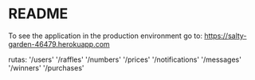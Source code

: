 # README

To see the application in the production environment go to:
https://salty-garden-46479.herokuapp.com

rutas:
'/users'
'/raffles'
'/numbers'
'/prices'
'/notifications'
'/messages'
'/winners'
'/purchases'
